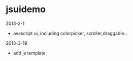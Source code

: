 jsuidemo
========
2013-2-1
* avascript ui, including colorpicker, scroller,draggable...

2013-3-19
* add js template 
